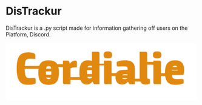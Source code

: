 # DisTrackur
DisTrackur is a .py script made for information gathering off users on the Platform, Discord.  

![Logo](https://github.com/9socket/cordialie/blob/main/Images/cordialielogo.png)

